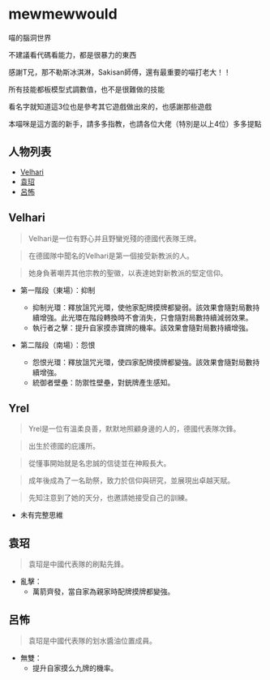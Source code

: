 # mewmewwould
喵的腦洞世界

不建議看代碼看能力，都是很暴力的東西

感謝T兄，那不勒斯冰淇淋，Sakisan師傅，還有最重要的喵打老大！！

所有技能都板模型式調數值，也不是很難做的技能

看名字就知道這3位也是參考其它遊戲做出來的，也感謝那些遊戲

本喵咪是這方面的新手，請多多指教，也請各位大佬（特別是以上4位）多多提點

## 人物列表

+ [Velhari](#Velhari)
+ [袁玿](#袁玿)
+ [呂怖](#呂怖)

## Velhari
> Velhari是一位有野心并且野蠻兇殘的德國代表隊王牌。

> 在德國隊中聞名的Velhari是第一個接受新教派的人。

> 她身負著嘲弄其他宗教的聖徽，以表達她對新教派的堅定信仰。

+ 第一階段（東場）：抑制
	+ 抑制光環：釋放詛咒光環，使他家配牌摸牌都變弱。該效果會隨對局數持續增強。此光環在階段轉換時不會消失，只會隨對局數持續減弱效果。
	+ 執行者之擊：提升自家摸赤寶牌的機率。該效果會隨對局數持續增強。

+ 第二階段（南場）：怨恨
	+ 怨恨光環：釋放詛咒光環，使四家配牌摸牌都變強。該效果會隨對局數持續增強。
	+ 統御者壁壘：防禦性壁壘，對銃牌產生感知。
	
## Yrel
> Yrel是一位有溫柔良善，默默地照顧身邊的人的，德國代表隊次鋒。

> 出生於德國的庇護所。

> 從懂事開始就是名忠誠的信徒並在神殿長大。

> 成年後成為了一名助祭，致力於信仰與研究，並展現出卓越天賦。

> 先知注意到了她的天分，也邀請她接受自己的訓練。

+ 未有完整思維
  
## 袁玿
>袁玿是中國代表隊的刷點先鋒。

+ 亂擊：
	+ 萬箭齊發，當自家為親家時配牌摸牌都變強。
  
## 呂怖
>袁玿是中國代表隊的划水醬油位置成員。

+ 無雙：
	+ 提升自家摸么九牌的機率。
